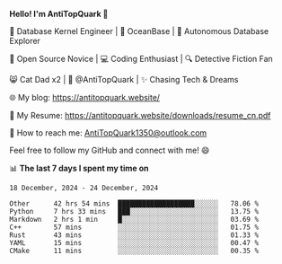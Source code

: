 
**Hello! I'm AntiTopQuark 👋**

🔧 Database Kernel Engineer | 🌊 OceanBase | 🤖 Autonomous Database Explorer

🌱 Open Source Novice | 💻 Coding Enthusiast | 🔍 Detective Fiction Fan

😸 Cat Dad x2 | 🎉 @AntiTopQuark | ✨ Chasing Tech & Dreams

🌐 My blog: https://antitopquark.website/

📄 My Resume: https://antitopquark.website/downloads/resume_cn.pdf

📧 How to reach me: AntiTopQuark1350@outlook.com

Feel free to follow my GitHub and connect with me! 😄

📊 **The last 7 days I spent my time on** 

<!--START_SECTION:waka-->
```text
18 December, 2024 - 24 December, 2024

Other      42 hrs 54 mins  ███████████████████░░░░░░   78.06 % 
Python     7 hrs 33 mins   ███░░░░░░░░░░░░░░░░░░░░░░   13.75 % 
Markdown   2 hrs 1 min     █░░░░░░░░░░░░░░░░░░░░░░░░   03.69 % 
C++        57 mins         ░░░░░░░░░░░░░░░░░░░░░░░░░   01.75 % 
Rust       43 mins         ░░░░░░░░░░░░░░░░░░░░░░░░░   01.33 % 
YAML       15 mins         ░░░░░░░░░░░░░░░░░░░░░░░░░   00.47 % 
CMake      11 mins         ░░░░░░░░░░░░░░░░░░░░░░░░░   00.35 %
```
<!--END_SECTION:waka-->


